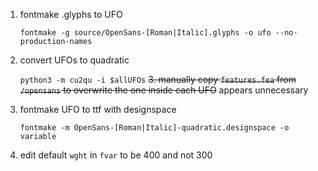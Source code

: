 1. fontmake .glyphs to UFO

	`fontmake -g source/OpenSans-[Roman|Italic].glyphs -o ufo --no-production-names`
2. convert UFOs to quadratic

	`python3 -m cu2qu -i $allUFOs`
~~3. manually copy `features.fea` from `/opensans` to overwrite the one inside each UFO~~ appears unnecessary
4. fontmake UFO to ttf with designspace

	`fontmake -m OpenSans-[Roman|Italic]-quadratic.designspace -o variable`

5. edit default `wght` in `fvar` to be 400 and not 300
